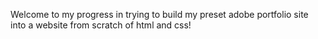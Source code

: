 Welcome to my progress in trying to build my preset adobe portfolio site into a website from scratch of html and css! 
